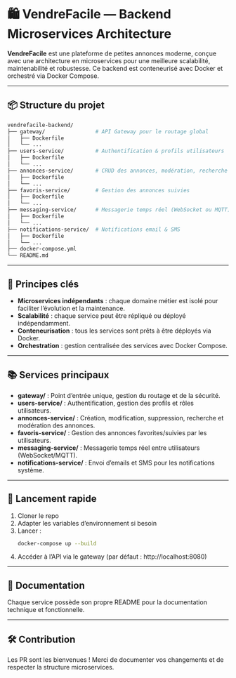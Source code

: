 # 🛍️ VendreFacile — Backend Microservices Architecture

**VendreFacile** est une plateforme de petites annonces moderne, conçue avec une architecture en microservices pour une meilleure scalabilité, maintenabilité et robustesse. Ce backend est conteneurisé avec Docker et orchestré via Docker Compose.

---

## 📦 Structure du projet

```bash
vendrefacile-backend/
├── gateway/                # API Gateway pour le routage global
│   ├── Dockerfile
│   └── ...
├── users-service/          # Authentification & profils utilisateurs
│   ├── Dockerfile
│   └── ...
├── annonces-service/       # CRUD des annonces, modération, recherche
│   ├── Dockerfile
│   └── ...
├── favoris-service/        # Gestion des annonces suivies
│   ├── Dockerfile
│   └── ...
├── messaging-service/      # Messagerie temps réel (WebSocket ou MQTT)
│   ├── Dockerfile
│   └── ...
├── notifications-service/  # Notifications email & SMS
│   ├── Dockerfile
│   └── ...
├── docker-compose.yml
└── README.md
```

---

## 🚀 Principes clés

- **Microservices indépendants** : chaque domaine métier est isolé pour faciliter l’évolution et la maintenance.
- **Scalabilité** : chaque service peut être répliqué ou déployé indépendamment.
- **Conteneurisation** : tous les services sont prêts à être déployés via Docker.
- **Orchestration** : gestion centralisée des services avec Docker Compose.

---

## 📚 Services principaux

- **gateway/** : Point d’entrée unique, gestion du routage et de la sécurité.
- **users-service/** : Authentification, gestion des profils et rôles utilisateurs.
- **annonces-service/** : Création, modification, suppression, recherche et modération des annonces.
- **favoris-service/** : Gestion des annonces favorites/suivies par les utilisateurs.
- **messaging-service/** : Messagerie temps réel entre utilisateurs (WebSocket/MQTT).
- **notifications-service/** : Envoi d’emails et SMS pour les notifications système.

---

## 🐳 Lancement rapide

1. Cloner le repo
2. Adapter les variables d’environnement si besoin
3. Lancer :
   ```sh
   docker-compose up --build
   ```
4. Accéder à l’API via le gateway (par défaut : http://localhost:8080)

---

## 📖 Documentation

Chaque service possède son propre README pour la documentation technique et fonctionnelle.

---

## 🛠️ Contribution

Les PR sont les bienvenues ! Merci de documenter vos changements et de respecter la structure microservices.
